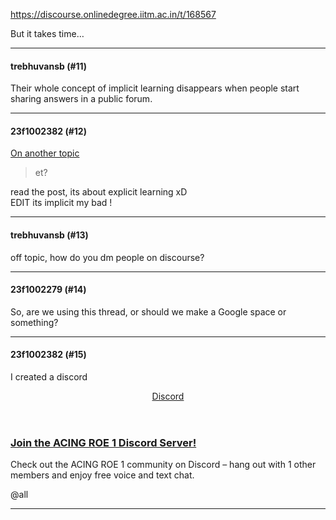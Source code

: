https://discourse.onlinedegree.iitm.ac.in/t/168567

But it takes time…
  </blockquote>
</aside>
<hr>

<h4>trebhuvansb (#11)</h4>
<p>Their whole concept of implicit learning disappears when people start sharing answers in a public forum.</p><hr>

<h4>23f1002382 (#12)</h4>
<aside class="quote no-group" data-post="2" data-topic="99838" data-username="What's the actual purpose of impossible ROE exam?">
<div class="title">
<div class="quote-controls"></div>
<a href="/t/99838/2">On another topic</a></div>
<blockquote>
<p>et?</p>
</blockquote>
</aside>
<p>read the post, its about explicit learning xD<br/>
EDIT its implicit my bad !</p><hr>

<h4>trebhuvansb (#13)</h4>
<p>off topic, how do you dm people on discourse?</p><hr>

<h4>23f1002279 (#14)</h4>
<p>So, are we using this thread, or should we make a Google space or something?</p><hr>

<h4>23f1002382 (#15)</h4>
<p>I created a discord</p><aside class="onebox allowlistedgeneric" data-onebox-src="https://discord.com/invite/vFTqFMw6">
<header class="source">

<a href="https://discord.com/invite/vFTqFMw6" rel="noopener nofollow ugc" target="_blank">Discord</a>
</header>
<article class="onebox-body">
<h3><a href="https://discord.com/invite/vFTqFMw6" rel="noopener nofollow ugc" target="_blank">Join the ACING ROE 1 Discord Server!</a></h3>
<p>Check out the ACING ROE 1 community on Discord – hang out with 1 other members and enjoy free voice and text chat.</p>
</article>
<div class="onebox-metadata">
</div>
<div style="clear: both"></div>
</aside>
<p><span class="mention">@all</span></p><hr>

</body></html>